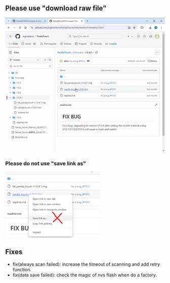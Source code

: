 
## Please use "download raw file"

<img src=/img/how_to_download.gif width="600"/>

### Please do not use "save link as"

<img src=/img/dont_save_as.png width="300"/>


## Fixes 
* fix(always scan failed): increase the timeout of scanning and add retry function.
* fix(data save failed): check the magic of nvs flash when do a factory.